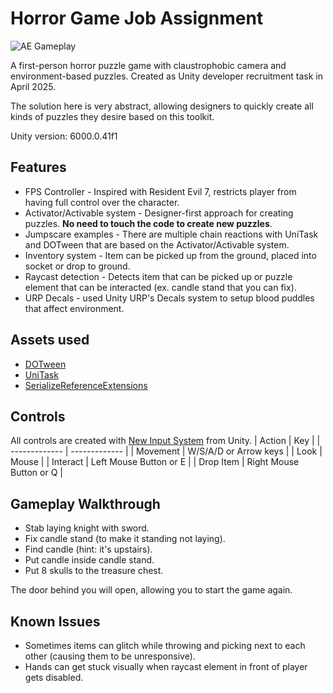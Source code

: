 # Horror Game Job Assignment

![AE Gameplay](/AE_Gameplay.gif)

A first-person horror puzzle game with claustrophobic camera and environment-based puzzles. Created as Unity developer recruitment task in April 2025.

The solution here is very abstract, allowing designers to quickly create all kinds of puzzles they desire based on this toolkit.

Unity version: 6000.0.41f1

## Features
- FPS Controller - Inspired with Resident Evil 7, restricts player from having full control over the character.
- Activator/Activable system - Designer-first approach for creating puzzles. **No need to touch the code to create new puzzles**.
- Jumpscare examples - There are multiple chain reactions with UniTask and DOTween that are based on the Activator/Activable system.
- Inventory system - Item can be picked up from the ground, placed into socket or drop to ground.
- Raycast detection - Detects item that can be picked up or puzzle element that can be interacted (ex. candle stand that you can fix).
- URP Decals - used Unity URP's Decals system to setup blood puddles that affect environment.

## Assets used
- [DOTween](https://github.com/Demigiant/dotween)
- [UniTask](https://github.com/Cysharp/UniTask)
- [SerializeReferenceExtensions](https://github.com/mackysoft/Unity-SerializeReferenceExtensions)

## Controls
All controls are created with [New Input System](https://docs.unity3d.com/Packages/com.unity.inputsystem@1.14/manual/index.html) from Unity.
| Action | Key |
| ------------- | ------------- |
| Movement  | W/S/A/D or Arrow keys  |
| Look | Mouse |
| Interact | Left Mouse Button or E |
| Drop Item | Right Mouse Button or Q |

## Gameplay Walkthrough
- Stab laying knight with sword.
- Fix candle stand (to make it standing not laying).
- Find candle (hint: it's upstairs).
- Put candle inside candle stand.
- Put 8 skulls to the treasure chest.

The door behind you will open, allowing you to start the game again.

## Known Issues
- Sometimes items can glitch while throwing and picking next to each other (causing them to be unresponsive).
- Hands can get stuck visually when raycast element in front of player gets disabled.

